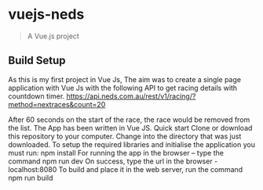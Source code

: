 # vuejs-neds

> A Vue.js project

## Build Setup

As this is my first project in Vue Js, The aim was to create a single page application with Vue Js with the following API to get racing details with countdown timer.
https://api.neds.com.au/rest/v1/racing/?method=nextraces&count=20

After 60 seconds on the start of the race, the race would be removed from the list.
The App has been written in Vue JS.
Quick start Clone or download this repository to your computer. Change into the directory that was just downloaded. To setup the required libraries and initialise the application you must run:
npm install
For running the app in the browser – type the command 
npm run dev
On success, type the url in the browser - localhost:8080
To build and place it in the web server, run the command npm run build

